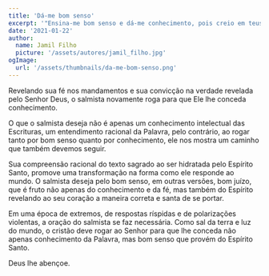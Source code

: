 ```yaml
---
title: 'Dá-me bom senso'
excerpt: '"Ensina-me bom senso e dá-me conhecimento, pois creio em teus mandamentos" (Salmos 119.66)'
date: '2021-01-22'
author:
  name: Jamil Filho
  picture: '/assets/autores/jamil_filho.jpg'
ogImage:
  url: '/assets/thumbnails/da-me-bom-senso.png'
---
```


Revelando sua fé nos mandamentos e sua convicção na verdade revelada pelo Senhor Deus, o salmista novamente roga para que Ele lhe conceda conhecimento.

O que o salmista deseja não é apenas um conhecimento intelectual das Escrituras, um entendimento racional da Palavra, pelo contrário, ao rogar tanto por bom senso quanto por conhecimento, ele nos mostra um caminho que também devemos seguir.

Sua compreensão racional do texto sagrado ao ser hidratada pelo Espírito Santo, promove uma transformação na forma como ele responde ao mundo. O salmista deseja pelo bom senso, em outras versões, bom juízo, que é fruto não apenas do conhecimento e da fé, mas também do Espírito revelando ao seu coração a maneira correta e santa de se portar.

Em uma época de extremos, de respostas ríspidas e de polarizações violentas, a oração do salmista se faz necessária. Como sal da terra e luz do mundo, o cristão deve rogar ao Senhor para que lhe conceda não apenas conhecimento da Palavra, mas bom senso que provém do Espírito Santo.

Deus lhe abençoe.